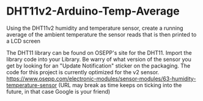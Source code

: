 # DHT11v2-Arduino-Temp-Average
Using the DHT11v2 humidity and temperature sensor, create a running average of the ambient temperature the sensor reads that is then printed to a LCD screen

The DHT11 library can be found on OSEPP's site for the DHT11. Import the library code into your Library. Be warry of what version of the sensor you get by looking for an "Update Notification" sticker on the packaging. The code for this project is currently optimized for the v2 sensor.
https://www.osepp.com/electronic-modules/sensor-modules/63-humidity-temperature-sensor
(URL may break as time keeps on ticking into the future, in that case Google is your friend)
